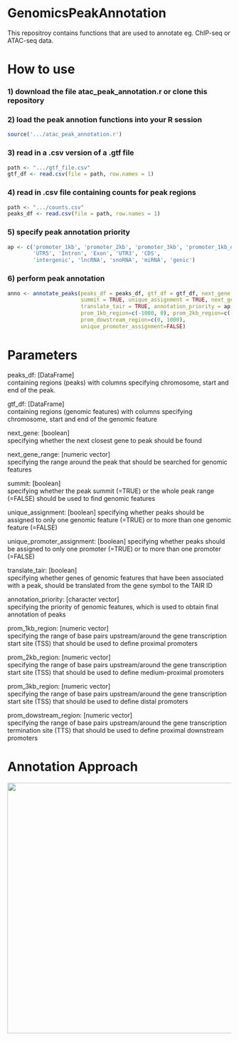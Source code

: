 # GenomicsPeakAnnotation

This repositroy contains functions that are used to annotate eg. ChIP-seq or ATAC-seq data.

# How to use
### 1) download the file atac_peak_annotation.r or clone this repository

### 2) load the peak annotion functions into your R session
```R
source('.../atac_peak_annotation.r')
```

### 3) read in a .csv version of a .gtf file
```R
path <- ".../gtf_file.csv"
gtf_df <- read.csv(file = path, row.names = 1)
```

### 4) read in .csv file containing counts for peak regions
```R
path <- ".../counts.csv"
peaks_df <- read.csv(file = path, row.names = 1)
```

### 5) specify peak annotation priority
```R
ap <- c('promoter_1kb', 'promoter_2kb', 'promoter_3kb', 'promoter_1kb_downstream', 
        'UTR5', 'Intron', 'Exon', 'UTR3', 'CDS',
        'intergenic', 'lncRNA', 'snoRNA', 'miRNA', 'genic')
```

### 6) perform peak annotation
```R
anno <- annotate_peaks(peaks_df = peaks_df, gtf_df = gtf_df, next_gene = TRUE,
                       summit = TRUE, unique_assignment = TRUE, next_gene_range = c(-10000, 10000),
                       translate_tair = TRUE, annotation_priority = ap,
                       prom_1kb_region=c(-1000, 0), prom_2kb_region=c(-2000, -1000), prom_3kb_region=c(-3000, -2000),
                       prom_dowstream_region=c(0, 1000),
                       unique_promoter_assignment=FALSE)
```

# Parameters
peaks_df: [DataFrame]  
containing regions (peaks) with columns specifying chromosome, start and end of the peak. 

gtf_df: [DataFrame]  
containing regions (genomic features) with columns specifying chromosome, start and end of the genomic feature  

next_gene: [boolean]  
specifying whether the next closest gene to peak should be found  

next_gene_range: [numeric vector]  
specifying the range around the peak that should be searched for genomic features   

summit: [boolean]  
specifying whether the peak summit (=TRUE) or the whole peak range (=FALSE) should be used to find genomic features   

unique_assignment: [boolean] 
specifying whether peaks should be assigned to only one genomic feature (=TRUE) or to more than one genomic feature (=FALSE)   

unique_promoter_assignment: [boolean] 
specifying whether peaks should be assigned to only one promoter (=TRUE) or to more than one promoter (=FALSE)   

translate_tair: [boolean]   
specifying whether genes of genomic features that have been associated with a peak, should be translated from the gene symbol to the TAIR ID  

annotation_priority: [character vector]   
specifying the priority of genomic features, which is used to obtain final annotation of peaks  

prom_1kb_region: [numeric vector]   
specifying the range of base pairs upstream/around the gene transcription start site (TSS) that should be used to define proximal promoters  

prom_2kb_region: [numeric vector]   
specifying the range of base pairs upstream/around the gene transcription start site (TSS) that should be used to define medium-proximal promoters  

prom_3kb_region: [numeric vector]   
specifying the range of base pairs upstream/around the gene transcription start site (TSS) that should be used to define distal promoters  

prom_dowstream_region: [numeric vector]   
specifying the range of base pairs upstream/around the gene transcription termination site (TTS) that should be used to define proximal downstream promoters  

# Annotation Approach
<p align="center">
  <img src="https://user-images.githubusercontent.com/43107602/123545315-b264a900-d757-11eb-971a-4faf2a1a2f7c.png"        height="562" width="1000">
 </p>

